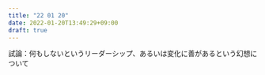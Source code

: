 ```yaml
---
title: "22 01 20"
date: 2022-01-20T13:49:29+09:00
draft: true
---
```


試論：何もしないというリーダーシップ、あるいは変化に善があるという幻想について



　

